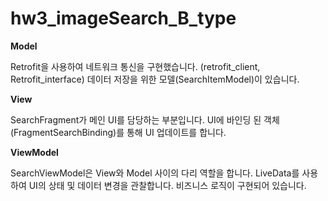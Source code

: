 # hw3_imageSearch_B_type


**Model** 

Retrofit을 사용하여 네트워크 통신을 구현했습니다. (retrofit_client, Retrofit_interface)
데이터 저장을 위한 모델(SearchItemModel)이 있습니다.


**View** 

SearchFragment가 메인 UI를 담당하는 부분입니다.
UI에 바인딩 된 객체(FragmentSearchBinding)를 통해 UI 업데이트를 합니다.


**ViewModel** 

SearchViewModel은 View와 Model 사이의 다리 역할을 합니다.
LiveData를 사용하여 UI의 상태 및 데이터 변경을 관찰합니다.
비즈니스 로직이 구현되어 있습니다.

